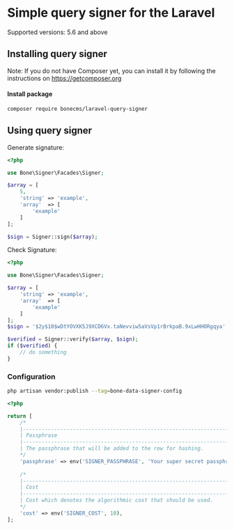 # Simple query signer for the Laravel
Supported versions: 5.6 and above
## Installing query signer
Note: If you do not have Composer yet, you can install it by following the instructions on https://getcomposer.org
#### Install package
```bash
composer require bonecms/laravel-query-signer
```

## Using query signer

Generate signature:
```php
<?php 

use Bone\Signer\Facades\Signer;

$array = [
    5,
    'string' => 'example',
    'array'  => [
        'example'
    ]
];

$sign = Signer::sign($array);
```

Check Signature:
```php
<?php 

use Bone\Signer\Facades\Signer;

$array = [
    'string' => 'example',
    'array'  => [
        'example'
    ]
];
$sign = '$2y$10$wDtYOVXK5J9XCD6Vx.taNevviw5aVsVp1rBrkpaB.9xLwHHORgqya';

$verified = Signer::verify($array, $sign);
if ($verified) {
    // do something
}
```

### Configuration
```bash
php artisan vendor:publish --tag=bone-data-signer-config
```
```php
<?php

return [
    /*
    |--------------------------------------------------------------------------
    | Passphrase
    |--------------------------------------------------------------------------
    | The passphrase that will be added to the row for hashing.
    */
    'passphrase' => env('SIGNER_PASSPHRASE', 'Your super secret passphrase'),
    
    /*
    |--------------------------------------------------------------------------
    | Cost
    |--------------------------------------------------------------------------
    | Cost which denotes the algorithmic cost that should be used.
    */
    'cost' => env('SIGNER_COST', 10),
];
```
